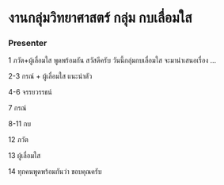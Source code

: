 # งานกลุ่มวิทยาศาสตร์ กลุ่ม กบเลื่อมใส

### Presenter

1 ภวัต+ผู้เลื่อมใส พูดพร้อมกัน สวัสดีครับ วันนี้กลุ่มกบเลื่อมใส จะมานำเสนอเรื่อง ...

2-3 กรณ์ + ผู้เลื่อมใส แนะนำตัว

4-6 จรรยวรรธน์

7 กรณ์

8-11 กบ

12 ภวัต

13 ผู้เลื่อมใส

14 ทุกคนพูดพร้อมกันว่า ขอบคุณครับ